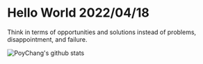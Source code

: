 # Hello World 2022/04/18

Think in terms of opportunities and solutions instead of problems, disappointment, and failure.

![PoyChang's github stats](https://github-readme-stats.vercel.app/api?username=poychang&show_icons=true&theme=dracula)
